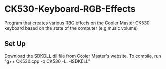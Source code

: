 # CK530-Keyboard-RGB-Effects
Program that creates various RBG effects on the Cooler Master CK530 keyboard based on the state of the computer (e.g music volume)

## Set Up
Download the SDKDLL.dll file from Cooler Master's website.
To compile, run "g++ CK530.cpp -o CK530 -L. -lSDKDLL"
